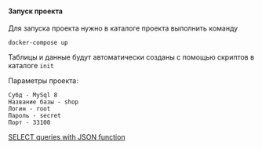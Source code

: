 #### Запуск проекта

Для запуска проекта нужно в каталоге проекта выполнить команду
    
    docker-compose up
    
Таблицы и данные будут автоматически созданы с помощью скриптов в каталоге `init`

Параметры проекта:

    Субд - MySql 8
    Название базы - shop
    Логин - root
    Пароль - secret
    Порт - 33100
    
[SELECT queries with JSON function](https://github.com/websys-forever/work_with_sql/tree/main/with_recursive_json)


